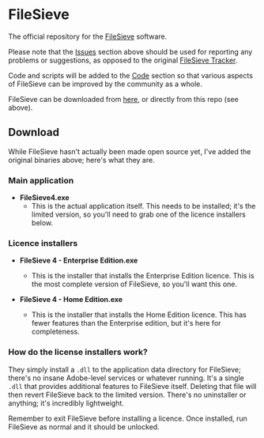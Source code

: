 # FileSieve
The official repository for the [FileSieve](https://filesieve.com) software.

Please note that the [Issues](https://github.com/BootBlock/FileSieve/issues) section above should be used for reporting any problems or suggestions, as opposed to the original [FileSieve Tracker](https://tracker.bootblock.co.uk/view_all_bug_page.php).

Code and scripts will be added to the [Code](https://github.com/BootBlock/FileSieve) section so that various aspects of FileSieve can be improved by the community as a whole.

FileSieve can be downloaded from [here](https://filesieve.com/download), or directly from this repo (see above).

## Download
While FileSieve hasn't actually been made open source yet, I've added the original binaries above; here's what they are.

### Main application
* **FileSieve4.exe**
  * This is the actual application itself. This needs to be installed; it's the limited version, so you'll need to grab one of the licence installers below.

### Licence installers
* **FileSieve 4 - Enterprise Edition.exe**
  * This is the installer that installs the Enterprise Edition licence. This is the most complete version of FileSieve, so you'll want this one.

* **FileSieve 4 - Home Edition.exe**
  * This is the installer that installs the Home Edition licence. This has fewer features than the Enterprise edition, but it's here for completeness.

### How do the license installers work?
They simply install a `.dll` to the application data directory for FileSieve; there's no insane Adobe-level services or whatever running. It's a single `.dll` that provides additional features to FileSieve itself. Deleting that file will then revert FileSieve back to the limited version. There's no uninstaller or anything; it's incredibly lightweight.

Remember to exit FileSieve before installing a licence. Once installed, run FileSieve as normal and it should be unlocked.
